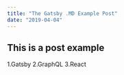 ```yaml
---
title: "The Gatsby .MD Example Post"
date: "2019-04-04"
---
```


## This is a post example

1.Gatsby
2.GraphQL
3.React
